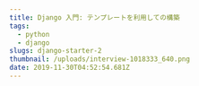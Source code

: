 ```yaml
---
title: Django 入門: テンプレートを利用しての構築
tags: 
  - python
  - django
slugs: django-starter-2
thumbnail: /uploads/interview-1018333_640.png
date: 2019-11-30T04:52:54.681Z
---
```

